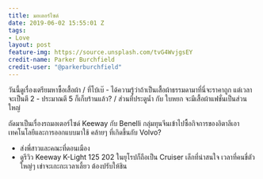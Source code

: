 ```yaml
---
title: มอเตอร์ไซด์
date: 2019-06-02 15:55:01 Z
tags:
- Love
layout: post
feature-img: https://source.unsplash.com/tvG4WvjgsEY
credit-name: Parker Burchfield
credit-user: "@parkerburchfield"
---
```


วันนี้ดูเรื่องเตรียมหาซื้อเสื้อผ้า / ที่โบ้เบ๊ - ได้ความรู้ว่าถ้าเป็นเสื้อผ้าธรรมดามาที่นี่จะราคาถูก แต่เวลาจะเป็นตี 2 - ประมาณตี 5 ก็เก็บร้านแล้ว? / ส่วนที่ประตูน้ำ กับ ใบหยก จะมีเสื้อผ้าแฟชั่นเป็นส่วนใหญ่

ถัดมาเป็นเรื่องรถมอเตอร์ไซด์ Keeway กับ Benelli กลุ่มทุนจีนเข้าไปซื้อกิจการของอิตาลีเอาเทคโนโลยีและการออกแบบมาใช้ คล้ายๆ ที่เกิดขึ้นกับ Volvo?

<i class="fa fa-child" style="color:plum"></i>

- ส่งพี่สาวและคณะที่ดอนเมือง
- ดูรีวิว Keeway K-Light 125 202 ในยุโรปก็ถือเป็น Cruiser เล็กที่น่าสนใจ เวลาที่คนขี่ตัวใหญ่ๆ เข่าจะเกะกะเวลาเลี้ยว ต้องปรับให้ชิน
